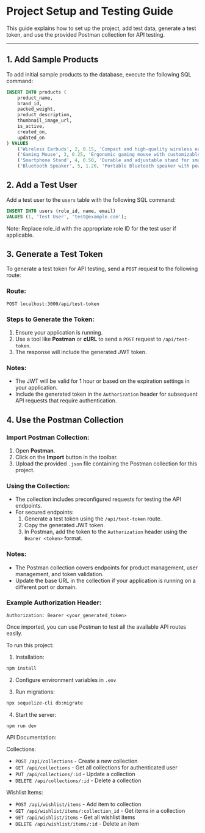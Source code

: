 # Project Setup and Testing Guide

This guide explains how to set up the project, add test data, generate a test token, and use the provided Postman collection for API testing.

---

## **1. Add Sample Products**

To add initial sample products to the database, execute the following SQL command:

```sql
INSERT INTO products (
    product_name,
    brand_id,
    packed_weight,
    product_description,
    thumbnail_image_url,
    is_active,
    created_on,
    updated_on
) VALUES
    ('Wireless Earbuds', 2, 0.15, 'Compact and high-quality wireless earbuds.', 'https://example.com/wireless-earbuds.jpg', true, NOW(), NOW()),
    ('Gaming Mouse', 3, 0.25, 'Ergonomic gaming mouse with customizable buttons.', 'https://example.com/gaming-mouse.jpg', true, NOW(), NOW()),
    ('Smartphone Stand', 4, 0.50, 'Durable and adjustable stand for smartphones.', 'https://example.com/smartphone-stand.jpg', true, NOW(), NOW()),
    ('Bluetooth Speaker', 5, 1.20, 'Portable Bluetooth speaker with powerful bass.', 'https://example.com/bluetooth-speaker.jpg', true, NOW(), NOW());
```

## **2. Add a Test User**

Add a test user to the `users` table with the following SQL command:

```sql
INSERT INTO users (role_id, name, email)
VALUES (1, 'Test User', 'test@example.com');
```

Note:
Replace role_id with the appropriate role ID for the test user if applicable.

## **3. Generate a Test Token**

To generate a test token for API testing, send a `POST` request to the following route:

### Route:

```
POST localhost:3000/api/test-token
```

### Steps to Generate the Token:

1. Ensure your application is running.
2. Use a tool like **Postman** or **cURL** to send a `POST` request to `/api/test-token`.
3. The response will include the generated JWT token.

### Notes:

- The JWT will be valid for 1 hour or based on the expiration settings in your application.
- Include the generated token in the `Authorization` header for subsequent API requests that require authentication.

## **4. Use the Postman Collection**

### Import Postman Collection:

1. Open **Postman**.
2. Click on the **Import** button in the toolbar.
3. Upload the provided `.json` file containing the Postman collection for this project.

### Using the Collection:

- The collection includes preconfigured requests for testing the API endpoints.
- For secured endpoints:
  1. Generate a test token using the `/api/test-token` route.
  2. Copy the generated JWT token.
  3. In Postman, add the token to the `Authorization` header using the `Bearer <token>` format.

### Notes:

- The Postman collection covers endpoints for product management, user management, and token validation.
- Update the base URL in the collection if your application is running on a different port or domain.

### Example Authorization Header:

```
Authorization: Bearer <your_generated_token>
```

Once imported, you can use Postman to test all the available API routes easily.

To run this project:

1. Installation:

```bash
npm install
```

2. Configure environment variables in `.env`

3. Run migrations:

```bash
npx sequelize-cli db:migrate
```

4. Start the server:

```bash
npm run dev
```

API Documentation:

Collections:

- `POST /api/collections` - Create a new collection
- `GET /api/collections` - Get all collections for authenticated user
- `PUT /api/collections/:id` - Update a collection
- `DELETE /api/collections/:id` - Delete a collection

Wishlist Items:

- `POST /api/wishlist/items` - Add item to collection
- `GET /api/wishlist/items/:collection_id` - Get items in a collection
- `GET /api/wishlist/items` - Get all wishlist items
- `DELETE /api/wishlist/items/:id` - Delete an item
